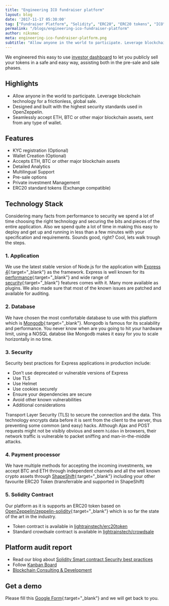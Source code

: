 ```yaml
---
title: "Engineering ICO fundraiser platform"
layout: blog
date: '2017-11-17 05:30:00'
tag: ["Fundraiser Platform", "Solidity", "ERC20", "ERC20 tokens", "ICO", "ICO Platform"]
permalink: "/blogs/engineering-ico-fundraiser-platform"
author: niksmac
meta: engineering-ico-fundraiser-platform.png
subtitle: "Allow anyone in the world to participate. Leverage blockchain technology for a frictionless, global sale."
---
```


We engineered this easy to use [investor dashboard](/work/ico-fundraiser-dashboard) to let you publicly sell your tokens in a safe and easy way, assisting both in the pre-sale and sale phases.

## Highlights
- Allow anyone in the world to participate. Leverage blockchain technology for a frictionless, global sale.
- Designed and built with the highest security standards used in OpenZeppelin.
- Seamlessly accept ETH, BTC or other major blockchain assets, sent from any type of wallet.

## Features
- KYC registration (Optional)
- Wallet Creation (Optional)
- Accepts ETH, BTC or other major blockchain assets
- Detailed Analytics
- Multilingual Support
- Pre-sale options
- Private investment Management
- ERC20 standard tokens (Exchange compatible)

## Technology Stack
Considering many facts from performance to security we spend a lot of time choosing the right technology and securing the bits and pieces of the entire application. Also we spend quite a lot of time in making this easy to deploy and get up and running in less than a few minutes with your specification and requirements. Sounds good, right? Cool, lets walk trough the steps.

### 1. Application
We use the latest stable version of Node.js for the application with [Express 4](http://expressjs.com){:target="_blank"} as the framework. Express is well known for its [performance](https://expressjs.com/en/advanced/best-practice-performance.html){:target="_blank"} and wide range of [security](https://expressjs.com/en/advanced/best-practice-security.html){:target="_blank"} features comes with it. Many more available as plugins. We also made sure that most of the known issues are patched and available for auditing.

### 2. Database
We have chosen the most comfortable database to use with this platform which is [Mongodb](http://mongodb.github.io){:target="_blank"}. Mongodb is famous for its scalability and performance. You never know when are you going to hit your hardware limit, using a NOSQL databse like Mongodb makes it easy for you to scale horizontally in no time.

### 3. Security
Security best practices for Express applications in production include:

- Don’t use deprecated or vulnerable versions of Express
- Use TLS
- Use Helmet
- Use cookies securely
- Ensure your dependencies are secure
- Avoid other known vulnerabilities
- Additional considerations

 Transport Layer Security (TLS) to secure the connection and the data. This technology encrypts data before it is sent from the client to the server, thus preventing some common (and easy) hacks. Although Ajax and POST requests might not be visibly obvious and seem `hidden` in browsers, their network traffic is vulnerable to packet sniffing and man-in-the-middle attacks.


### 4. Payment processor
We have multiple methods for accepting the incoming investments, we accept BTC and ETH through independent channels and all the well known crypto assets through [ShapeShift](https://shapeshift.io){:target="_blank"} including your other favourite ERC20 Token (transferrable and supported in ShapeShift)

### 5. Solidity Contract
Our platform as it is supports an ERC20 token based on [OpenZeppelin/zeppelin-solidity](https://github.com/OpenZeppelin/zeppelin-solidity){:target="_blank"} which is so far the state of the art in the industry.

- Token contract is available in [lightrainstech/erc20token](https://github.com/lightrainstech/erc20token)
- Standard crowdsale contract is available in [lightrainstech/crowdsale](https://github.com/lightrainstech/crowdsale)

## Platform audit report


- Read our blog about [Solidity Smart contract Security best practices](/blogs/smart-contract-best-practices-solidity)
- Follow [Kanban Board](https://github.com/orgs/lightrainstech/projects/1)
- [Blockchain Consulting & Development](/consulting/blockchain-consulting)


## Get a demo
Please fill this [Google Form](https://goo.gl/forms/oBy5KIK5A6DSGZD83){:target="_blank"} and we will get back to you.
